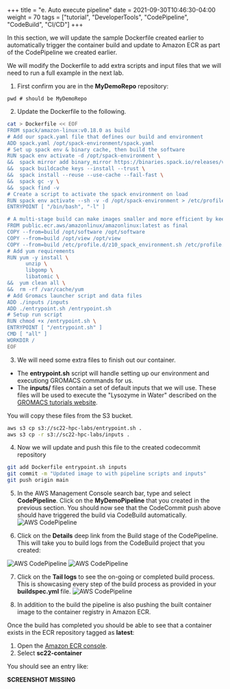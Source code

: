 +++
title = "e. Auto execute pipeline"
date = 2021-09-30T10:46:30-04:00
weight = 70
tags = ["tutorial", "DeveloperTools", "CodePipeline", "CodeBuild", "CI/CD"]
+++

In this section, we will update the sample Dockerfile created earlier to automatically trigger the container build and update to Amazon ECR as part of the CodePipeline we created earlier.

We will modify the Dockerfile to add extra scripts and input files that we will need to run a full example in the next lab.

1. First confirm you are in the **MyDemoRepo** repository:

```
pwd # should be MyDemoRepo
```

2. Update the Dockerfile to the following. 

```bash
cat > Dockerfile << EOF
FROM spack/amazon-linux:v0.18.0 as build
# Add our spack.yaml file that defines our build and environment
ADD spack.yaml /opt/spack-environment/spack.yaml
# Set up spack env & binary cache, then build the software
RUN spack env activate -d /opt/spack-environment \
&&  spack mirror add binary_mirror https://binaries.spack.io/releases/v0.18 \
&&  spack buildcache keys --install --trust \
&&  spack install --reuse --use-cache --fail-fast \
&&  spack gc -y \
&&  spack find -v
# Create a script to activate the spack environment on load
RUN spack env activate --sh -v -d /opt/spack-environment > /etc/profile.d/z10_spack_environment.sh 
ENTRYPOINT [ "/bin/bash", "-l" ]

# A multi-stage build can make images smaller and more efficient by keeping only files we need
FROM public.ecr.aws/amazonlinux/amazonlinux:latest as final
COPY --from=build /opt/software /opt/software
COPY --from=build /opt/view /opt/view
COPY --from=build /etc/profile.d/z10_spack_environment.sh /etc/profile.d/z10_spack_environment.sh
# Add yum requirements
RUN yum -y install \
      unzip \
      libgomp \
      libatomic \
&&  yum clean all \
&&  rm -rf /var/cache/yum
# Add Gromacs launcher script and data files
ADD ./inputs /inputs
ADD ./entrypoint.sh /entrypoint.sh
# Setup run script
RUN chmod +x /entrypoint.sh \
ENTRYPOINT [ "/entrypoint.sh" ]
CMD [ "all" ]
WORKDIR /
EOF
```

3. We will need some extra files to finish out our container.  
  - The **entrypoint.sh** script will handle setting up our environment and executiong GROMACS commands for us.
  - The **inputs/** files contain a set of default inputs that we will use.  These files will be used to execute the "Lysozyme in Water" described on the [GROMACS tutorials website](http://www.mdtutorials.com/gmx/lysozyme/index.html).

You will copy these files from the S3 bucket.

  ```bash
  aws s3 cp s3://sc22-hpc-labs/entrypoint.sh .
  aws s3 cp -r s3://sc22-hpc-labs/inputs .
  ```

4. Now we will update and push this file to the created codecommit repository
```bash
git add Dockerfile entrypoint.sh inputs
git commit -m "Updated image to with pipeline scripts and inputs"
git push origin main
```

5. In the AWS Management Console search bar, type and select **CodePipeline**. Click on the **MyDemoPipeline** that you created in the previous section. You should now see that the CodeCommit push above should have triggered the build via CodeBuild automatically. 
![AWS CodePipeline](/images/cicd/codepipeline-6.png)

6. Click on the **Details** deep link from the Build stage of the CodePipeline. This will take you to build logs from the CodeBuild project that you created:

![AWS CodePipeline](/images/cicd/codepipeline-7.png)
![AWS CodePipeline](/images/cicd/codepipeline-8.png)


7. Click on the **Tail logs** to see the on-going or completed build process. This is showcasing every step of the build process as provided in your **buildspec.yml** file.
![AWS CodePipeline](/images/cicd/codepipeline-9.png)

8. In addition to the build the pipeline is also pushing the built container image to the container registry in Amazon ECR. 

Once the build has completed you should be able to see that a container exists in the ECR repository tagged as **latest**:
1. Open the [Amazon ECR console](https://us-east-1.console.aws.amazon.com/ecr/repositories).
2. Select **sc22-container**

You should see an entry like:

**SCREENSHOT MISSING**